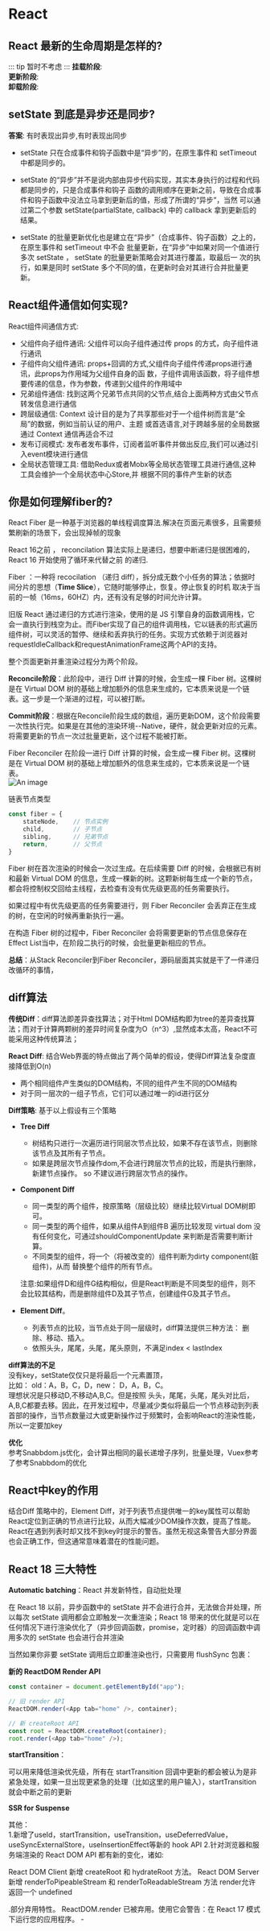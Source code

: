 # React

## React 最新的⽣命周期是怎样的?

::: tip
暂时不考虑
:::
**挂载阶段**:  
**更新阶段**:  
**卸载阶段**:

## setState 到底是异步还是同步?

**答案**: 有时表现出异步,有时表现出同步

- setState 只在合成事件和钩⼦函数中是“异步”的，在原⽣事件和 setTimeout 中都是同步的。

- setState 的“异步”并不是说内部由异步代码实现，其实本身执⾏的过程和代码都是同步的，只是合成事件和钩⼦ 函数的调⽤顺序在更新之前，导致在合成事件和钩⼦函数中没法⽴⻢拿到更新后的值，形成了所谓的“异步”，当然 可以通过第⼆个参数 setState(partialState, callback) 中的 callback 拿到更新后的结果。

- setState 的批量更新优化也是建⽴在“异步”（合成事件、钩⼦函数）之上的，在原⽣事件和 setTimeout 中不会 批量更新，在“异步”中如果对同⼀个值进⾏多次 setState ， setState 的批量更新策略会对其进⾏覆盖，取最后⼀ 次的执⾏，如果是同时 setState 多个不同的值，在更新时会对其进⾏合并批量更新。

## React组件通信如何实现?

React组件间通信⽅式:  

- ⽗组件向⼦组件通讯: ⽗组件可以向⼦组件通过传 props 的⽅式，向⼦组件进⾏通讯
- ⼦组件向⽗组件通讯: props+回调的⽅式,⽗组件向⼦组件传递props进⾏通讯，此props为作⽤域为⽗组件⾃身的函 数，⼦组件调⽤该函数，将⼦组件想要传递的信息，作为参数，传递到⽗组件的作⽤域中
- 兄弟组件通信: 找到这两个兄弟节点共同的⽗节点,结合上⾯两种⽅式由⽗节点转发信息进⾏通信
- 跨层级通信: Context 设计⽬的是为了共享那些对于⼀个组件树⽽⾔是“全局”的数据，例如当前认证的⽤户、主题 或⾸选语⾔,对于跨越多层的全局数据通过 Context 通信再适合不过
- 发布订阅模式: 发布者发布事件，订阅者监听事件并做出反应,我们可以通过引⼊event模块进⾏通信
- 全局状态管理⼯具: 借助Redux或者Mobx等全局状态管理⼯具进⾏通信,这种⼯具会维护⼀个全局状态中⼼Store,并 根据不同的事件产⽣新的状态

## 你是如何理解fiber的?

React Fiber 是⼀种基于浏览器的单线程调度算法.解决在页面元素很多，且需要频繁刷新的场景下，会出现掉帧的现象  

React 16之前 ， reconcilation 算法实际上是递归，想要中断递归是很困难的，React 16 开始使⽤了循环来代替之前 的递归.  

Fiber ：⼀种将 recocilation （递归 diff），拆分成⽆数个⼩任务的算法；依据时间分片的思想（**Time Slice**），它随时能够停⽌，恢复。停⽌恢复的时机 取决于当前的⼀帧（16ms，60HZ）内，还有没有⾜够的时间允许计算。  

旧版 React 通过递归的方式进行渲染，使用的是 JS 引擎自身的函数调用栈，它会一直执行到栈空为止。而Fiber实现了自己的组件调用栈，它以链表的形式遍历组件树，可以灵活的暂停、继续和丢弃执行的任务。实现方式依赖于浏览器对 requestIdleCallback和requestAnimationFrame这两个API的支持。

整个页面更新并重渲染过程分为两个阶段。

**Reconcile阶段**：此阶段中，进行 Diff 计算的时候，会生成一棵 Fiber 树。这棵树是在 Virtual DOM 树的基础上增加额外的信息来生成的，它本质来说是一个链表。这一步是一个渐进的过程，可以被打断。

**Commit阶段**：根据在Reconcile阶段生成的数组，遍历更新DOM，这个阶段需要一次性执行完。如果是在其他的渲染环境--Native，硬件，就会更新对应的元素。 将需要更新的节点一次过批量更新，这个过程不能被打断。

Fiber Reconciler 在阶段一进行 Diff 计算的时候，会生成一棵 Fiber 树。这棵树是在 Virtual DOM 树的基础上增加额外的信息来生成的，它本质来说是一个链表。  
![An image](/3.jpeg)

链表节点类型

```js
const fiber = {
    stateNode,    // 节点实例
    child,        // 子节点
    sibling,      // 兄弟节点
    return,       // 父节点
}
```

Fiber 树在首次渲染的时候会一次过生成。在后续需要 Diff 的时候，会根据已有树和最新 Virtual DOM 的信息，生成一棵新的树。这颗新树每生成一个新的节点，都会将控制权交回给主线程，去检查有没有优先级更高的任务需要执行。

如果过程中有优先级更高的任务需要进行，则 Fiber Reconciler 会丢弃正在生成的树，在空闲的时候再重新执行一遍。

在构造 Fiber 树的过程中，Fiber Reconciler 会将需要更新的节点信息保存在Effect List当中，在阶段二执行的时候，会批量更新相应的节点。

**总结**：从Stack Reconciler到Fiber Reconciler，源码层面其实就是干了一件递归改循环的事情，

## diff算法

**传统Diff**：diff算法即差异查找算法；对于Html DOM结构即为tree的差异查找算法；而对于计算两颗树的差异时间复杂度为O（n^3）,显然成本太高，React不可能采用这种传统算法；

**React Diff**: 结合Web界面的特点做出了两个简单的假设，使得Diff算法复杂度直接降低到O(n)

- 两个相同组件产生类似的DOM结构，不同的组件产生不同的DOM结构
- 对于同一层次的一组子节点，它们可以通过唯一的id进行区分

**Diff策略**: 基于以上假设有三个策略

- **Tree Diff**  
  - 树结构只进行一次遍历进行同层次节点比较，如果不存在该节点，则删除该节点及其所有子节点。
  - 如果是跨层次节点操作dom,不会进行跨层次节点的比较，而是执行删除，新建节点操作。 so 不建议进行跨层次节点的操作。

- **Component Diff**  
  - 同一类型的两个组件，按原策略（层级比较）继续比较Virtual DOM树即可。
  - 同一类型的两个组件，如果从组件A到组件B 遍历比较发现 virtual dom 没有任何变化，可通过shouldComponentUpdate 来判断是否需要判断计算。
  - 不同类型的组件，将一个（将被改变的）组件判断为dirty component(脏组件)，从而 替换整个组件的所有节点。  

   注意:如果组件D和组件G结构相似，但是React判断是不同类型的组件，则不会比较其结构，而是删除组件D及其子节点，创建组件G及其子节点。

- **Element Diff**。  
  - 列表节点的比较，当节点处于同一层级时，diff算法提供三种方法： 删除、移动、插入。  
  - 依照头头，尾尾，头尾，尾头原则，不满足index < lastIndex

**diff算法的不足**  
没有key，setState仅仅只是将最后一个元素置顶，  
比如： old：A，B，C，D，new： D，A，B，C。  
理想状况是只移动D,不移动A,B,C。但是按照 头头，尾尾，头尾，尾头对比后，A,B,C都要去移。因此，在开发过程中，尽量减少类似将最后一个节点移动到列表首部的操作，当节点数量过大或更新操作过于频繁时，会影响React的渲染性能，所以一定要加key

**优化**  
参考Snabbdom.js优化，会计算出相同的最长递增子序列，批量处理，Vuex参考了参考Snabbdom的优化

## React中key的作用

结合Diff 策略中的，Element Diff，对于列表节点提供唯一的key属性可以帮助React定位到正确的节点进行比较，从而大幅减少DOM操作次数，提高了性能。React在遇到列表时却又找不到key时提示的警告。虽然无视这条警告大部分界面也会正确工作，但这通常意味着潜在的性能问题。

## React 18 三大特性

**Automatic batching**：React 并发新特性，自动批处理

在 React 18 以前，异步函数中的 setState 并不会进行合并，无法做合并处理，所以每次 setState 调用都会立即触发一次重渲染；React 18 带来的优化就是可以在任何情况下进行渲染优化了（异步回调函数，promise，定时器）的回调函数中调用多次的 setState 也会进行合并渲染

当然如果你非要 setState 调用后立即重渲染也行，只需要用 flushSync 包裹：

**新的 ReactDOM Render API**

```js
const container = document.getElementById("app");

// 旧 render API
ReactDOM.render(<App tab="home" />, container);

// 新 createRoot API
const root = ReactDOM.createRoot(container);
root.render(<App tab="home" />);
```

**startTransition**：

可以用来降低渲染优先级，所有在 startTransition 回调中更新的都会被认为是非紧急处理，如果一旦出现更紧急的处理（比如这里的用户输入），startTransition 就会中断之前的更新

**SSR for Suspense**

其他：  
1.新增了useId，startTransition，useTransition，useDeferredValue，useSyncExternalStore，useInsertionEffect等新的 hook API
2.针对浏览器和服务端渲染的 React DOM API 都有新的变化，诸如:

React DOM Client 新增 createRoot 和 hydrateRoot 方法。
React DOM Server 新增 renderToPipeableStream 和 renderToReadableStream 方法
render允许返回一个 undefined

.部分弃用特性。
ReactDOM.render 已被弃用。使用它会警告：在 React 17 模式下运行您的应用程序。 -

